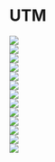 # UTM
<img src="ComputerAssembly/IMG20241106100223.jpg"><br>
<img src="ComputerAssembly/IMG20241106100542.jpg"><br>
<img src="ComputerAssembly/IMG20241106100623.jpg"><br>
<img src="ComputerAssembly/IMG20241106100700.jpg"><br>
<img src="ComputerAssembly/IMG20241106101154.jpg"><br>
<img src="ComputerAssembly/IMG20241106101246.jpg"><br>
<img src="ComputerAssembly/IMG20241106101454.jpg"><br>
<img src="ComputerAssembly/IMG20241106101609.jpg"><br>
<img src="ComputerAssembly/IMG20241106101848.jpg"><br>
<img src="ComputerAssembly/IMG20241106103241.jpg"><br>
<img src="ComputerAssembly/IMG20241106103620_01.jpg"><br>
<img src="ComputerAssembly/IMG20241106103620.jpg"><br>
<img src="ComputerAssembly/IMG20241106103621.jpg"><br>
